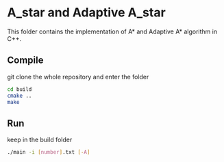 # A_star and Adaptive A_star
This folder contains the implementation of A* and Adaptive A* algorithm in C++.

## Compile

git clone the whole repository and enter the folder

```bash
cd build
cmake ..
make
```

## Run
keep in the build folder

```bash
./main -i [number].txt [-A]
```

